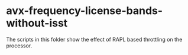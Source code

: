 # avx-frequency-license-bands-without-isst

The scripts in this folder show the effect of RAPL based throttling on the processor.
